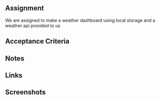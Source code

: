 ## Assignment
We are assigned to make a weather dashboard using local storage and a weather api provided to us
## Acceptance Criteria

## Notes

## Links

## Screenshots
